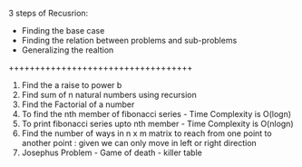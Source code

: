 3 steps of Recusrion:
 - Finding the base case
 - Finding the relation between problems and sub-problems
 - Generalizing the realtion

 +++++++++++++++++++++++++++++++++++
 
 1. Find the a raise to power b
 2. Find sum of n natural numbers using recursion 
 3. Find the Factorial of a number
 4. To find the nth member of fibonacci series - Time Complexity is O(logn)
 5. To print fibonacci series upto nth member - Time Complexity is O(nlogn)
 6. Find the number of ways in n x m matrix to reach from one point to another 
    point : given we can only move in left or right direction
 7. Josephus Problem - Game of death - killer table